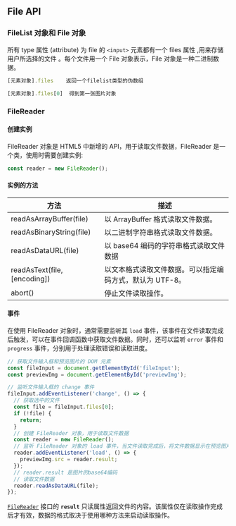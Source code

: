 ## File API

### FileList 对象和 File 对象

 所有 type 属性 (attribute) 为 file 的 `<input>` 元素都有一个 files 属性 ,用来存储用户所选择的文件 。每个文件用一个 File 对象表示，File 对象是一种二进制数据。

```javascript
[元素对象].files	返回一个filelist类型的伪数组

[元素对象].files[0]  得到第一张图片对象
```



### FileReader

#### 创建实例

FileReader 对象是 HTML5 中新增的 API，用于读取文件数据，FileReader 是一个类，使用时需要创建实例:

```js
const reader = new FileReader();
```

#### 实例的方法

| 方法                         | 描述                                                     |
| ---------------------------- | -------------------------------------------------------- |
| readAsArrayBuffer(file)      | 以 ArrayBuffer 格式读取文件数据。                        |
| readAsBinaryString(file)     | 以二进制字符串格式读取文件数据。                         |
| readAsDataURL(file)          | 以 base64 编码的字符串格式读取文件数据                   |
| readAsText(file, [encoding]) | 以文本格式读取文件数据。可以指定编码方式，默认为 UTF-8。 |
| abort()                      | 停止文件读取操作。                                       |

#### 事件


在使用 FileReader 对象时，通常需要监听其  `load`  事件，该事件在文件读取完成后触发，可以在事件回调函数中获取文件数据。同时，还可以监听  `error`  事件和  `progress`  事件，分别用于处理读取错误和读取进度。

```js
// 获取文件输入框和预览图片的 DOM 元素
const fileInput = document.getElementById('fileInput');
const previewImg = document.getElementById('previewImg');

// 监听文件输入框的 change 事件
fileInput.addEventListener('change', () => {
  // 获取选中的文件
  const file = fileInput.files[0];
  if (!file) {
    return;
  }
  // 创建 FileReader 对象，用于读取文件数据
  const reader = new FileReader();
  // 监听 FileReader 对象的 load 事件，当文件读取完成后，将文件数据显示在预览图片中
  reader.addEventListener('load', () => {
    previewImg.src = reader.result;
  });
  // reader.result 是图片的base64编码
  // 读取文件数据
  reader.readAsDataURL(file);
});
```

[`FileReader`](https://developer.mozilla.org/zh-CN/docs/Web/API/FileReader) 接口的 **`result`** 只读属性返回文件的内容。该属性仅在读取操作完成后才有效，数据的格式取决于使用哪种方法来启动读取操作。
